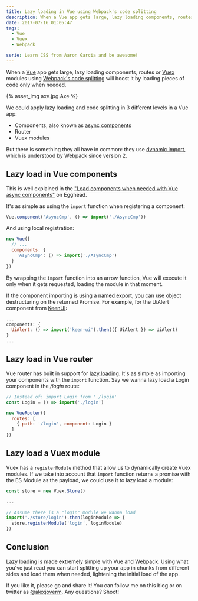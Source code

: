 ```yaml
---
title: Lazy loading in Vue using Webpack's code splitting
description: When a Vue app gets large, lazy loading components, routes or Vuex modules using Webpack's code splitting will boost it by loading pieces of code only when needed.
date: 2017-07-16 01:05:47
tags:
  - Vue
  - Vuex
  - Webpack

serie: Learn CSS from Aaron Garcia and be awesome!
---
```


When a [Vue](https://vuejs.org/) app gets large, lazy loading components, routes or [Vuex](https://vuex.vuejs.org/en) modules using [Webpack's code splitting](https://webpack.js.org/guides/lazy-loading/) will boost it by loading pieces of code only when needed.

<!-- more -->

{% asset_img axe.jpg Axe %}

We could apply lazy loading and code splitting in 3 different levels in a Vue app:

 - Components, also known as [async components](https://vuejs.org/v2/guide/components.html#Async-Components)
 - Router
 - Vuex modules

But there is something they all have in common: they use [dynamic import](https://github.com/tc39/proposal-dynamic-import), which is understood by Webpack since version 2.

## Lazy load in Vue components

This is well explained in the ["Load components when needed with Vue async components"](https://egghead.io/lessons/load-components-when-needed-with-vue-async-components) on Egghead.

It's as simple as using the `import` function when registering a component:

```javascript
Vue.component('AsyncCmp', () => import('./AsyncCmp'))
```

And using local registration:

```javascript
new Vue({
  // ...
  components: {
    'AsyncCmp': () => import('./AsyncCmp')
  }
})
```

By wrapping the `import` function into an arrow function, Vue will execute it only when it gets requested, loading the module in that moment.

If the component importing is using a [named export](http://2ality.com/2014/09/es6-modules-final.html#named-exports-several-per-module), you can use object destructuring on the returned Promise. For example, for the UiAlert component from [KeenUI](https://github.com/JosephusPaye/Keen-UI):

```javascript
...
components: {
  UiAlert: () => import('keen-ui').then(({ UiAlert }) => UiAlert)
}
...
```

## Lazy load in Vue router

Vue router has built in support for [lazy loading](https://router.vuejs.org/en/advanced/lazy-loading.html). It's as simple as importing your components with the `import` function. Say we wanna lazy load a Login component in the _/login_ route:

```javascript
// Instead of: import Login from './login'
const Login = () => import('./login')

new VueRouter({
  routes: [
    { path: '/login', component: Login }
  ]
})
```

## Lazy load a Vuex module

Vuex has a `registerModule` method that allow us to dynamically create Vuex modules. If we take into account that `import` function returns a promise with the ES Module as the payload, we could use it to lazy load a module:

```javascript
const store = new Vuex.Store()

...

// Assume there is a "login" module we wanna load
import('./store/login').then(loginModule => {
  store.registerModule('login', loginModule)
})
```

## Conclusion

Lazy loading is made extremely simple with Vue and Webpack. Using what you've just read you can start splitting up your app in chunks from different sides and load them when needed, lightening the initial load of the app.

If you like it, please go and share it! You can follow me on this blog or on twitter as [@alexjoverm](https://twitter.com/alexjoverm). Any questions? Shoot!









